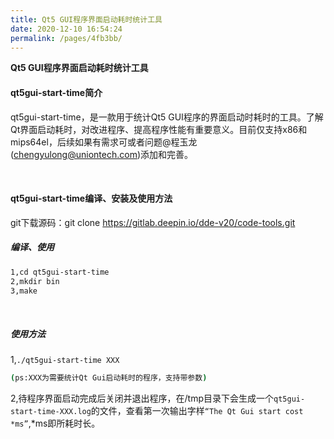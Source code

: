 ```yaml
---
title: Qt5 GUI程序界面启动耗时统计工具
date: 2020-12-10 16:54:24
permalink: /pages/4fb3bb/
---
```

**Qt5 GUI程序界面启动耗时统计工具**

#### qt5gui-start-time简介

qt5gui-start-time，是一款用于统计Qt5 GUI程序的界面启动时耗时的工具。了解Qt界面启动耗时，对改进程序、提高程序性能有重要意义。目前仅支持x86和mips64el，后续如果有需求可或者问题@程玉龙(chengyulong@uniontech.com)添加和完善。

<br>

#### qt5gui-start-time编译、安装及使用方法

git下载源码：git clone https://gitlab.deepin.io/dde-v20/code-tools.git

##### 编译、使用

```bash
1,cd qt5gui-start-time
2,mkdir bin
3,make
```

<br>

##### 使用方法

1,`./qt5gui-start-time XXX`

```bash
(ps:XXX为需要统计Qt Gui启动耗时的程序，支持带参数)
```

2,待程序界面启动完成后关闭并退出程序，在/tmp目录下会生成一个`qt5gui-start-time-XXX.log`的文件，查看第一次输出字样`“The Qt Gui start cost *ms”`,*ms即所耗时长。